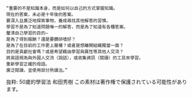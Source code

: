 ```
“重要的不是知識本身，而是如何以自己的方式掌握知識。
現在的答案，未必是十年後的答案。
要深入且廣泛地探索事物，養成尋找其他解答的習慣。
學習不是為了知道問題唯一的解答，而是為了知道有各種答案。
釐清自己學習的目的—
是為了得到報酬？還是要鑽研嗜好？
是為了在目前的工作更上層樓？或者是想離開組織獨當一面？
目的是貢獻社會嗎？或是希望藉由學習與異性等其他人交流？
將英語視為與外國人交流（說話），或收集資訊（閱讀）的工具來學習。
重新學習正確的母語。
廣泛閱讀，並使用部分熟讀法。”
```
抜粋:
50歲的學習法
和田秀樹
この素材は著作権で保護されている可能性があります。
